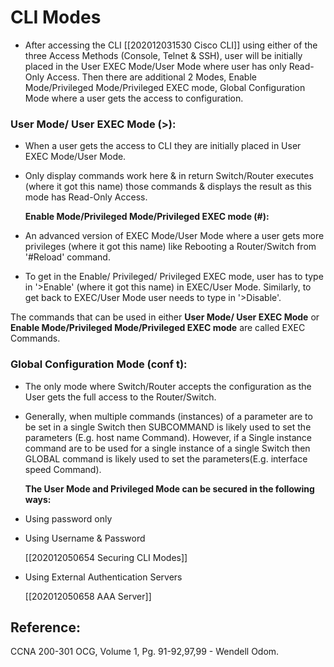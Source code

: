 # CLI Modes

* After accessing the CLI \[\[202012031530 Cisco CLI\]\] using either of the three Access Methods \(Console, Telnet & SSH\), user will be initially placed in the User EXEC Mode/User Mode where user has only Read-Only Access. Then there are additional 2 Modes, Enable Mode/Privileged Mode/Privileged EXEC mode, Global Configuration Mode where a user gets the access to configuration.

### User Mode/ User EXEC Mode \(&gt;\):

* When a user gets the access to CLI they are initially placed in User EXEC Mode/User Mode.
* Only display commands work here & in return Switch/Router executes \(where it got this name\) those commands & displays the result as this mode has Read-Only Access.

  **Enable Mode/Privileged Mode/Privileged EXEC mode \(\#\):**

* An advanced version of EXEC Mode/User Mode where a user gets more privileges \(where it got this name\) like Rebooting a Router/Switch from '\#Reload' command. 
* To get in the Enable/ Privileged/ Privileged EXEC mode, user has to type in '&gt;Enable' \(where it got this name\) in EXEC/User Mode. Similarly, to get back to EXEC/User Mode user needs to type in '&gt;Disable'.

The commands that can be used in either **User Mode/ User EXEC Mode** or **Enable Mode/Privileged Mode/Privileged EXEC mode** are called EXEC Commands.

### Global Configuration Mode \(conf t\):

* The only mode where Switch/Router accepts the configuration as the User gets the full access to the Router/Switch.
* Generally, when multiple commands \(instances\) of a parameter are to be set in a single Switch then SUBCOMMAND is likely used to set the parameters \(E.g. host name Command\). However, if a Single instance command are to be used for a single instance of a single Switch then GLOBAL command is likely used to set the parameters\(E.g. interface speed Command\).

  **The User Mode and Privileged Mode can be secured in the following ways:**

* Using password only
* Using Username & Password

  \[\[202012050654 Securing CLI Modes\]\]

* Using External Authentication Servers

  \[\[202012050658 AAA Server\]\]

## Reference:

CCNA 200-301 OCG, Volume 1, Pg. 91-92,97,99 - Wendell Odom.

